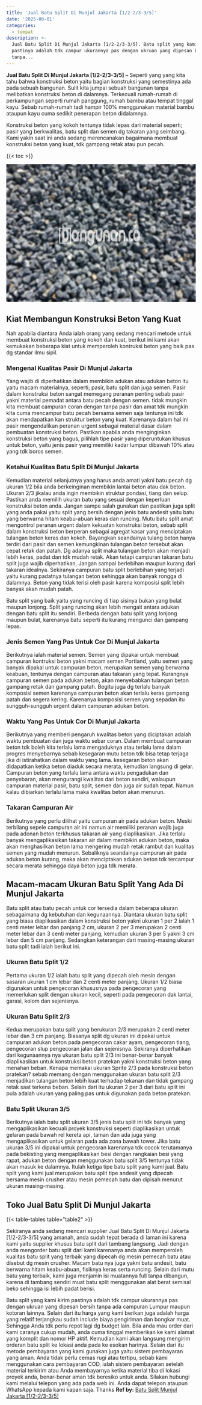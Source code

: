 ```yaml
---
title: 'Jual Batu Split Di Munjul Jakarta [1/2-2/3-3/5]'
date: '2025-08-01'
categories:
  - tempat
description: >-
  Jual Batu Split Di Munjul Jakarta [1/2-2/3-3/5]. Batu split yang kami kirim
  pastinya adalah tdk campur ukurannya pas dengan ukruan yang dipesan bersih
  tanpa...
---
```


**Jual Batu Split Di Munjul Jakarta \[1/2-2/3-3/5\]** – Seperti yang yang kita tahu bahwa konstruksi beton yaitu bagian konstruksi yang semestinya ada pada sebuah bangunan. Sulit kita jumpai sebuah bangunan tanpa melibatkan konstruksi beton di dalamnya. Terkecuali rumah-rumah di perkampungan seperti rumah panggung, rumah bambu atau tempat tinggal kayu. Sebab rumah-rumah tadi hampir 100% menggunakan material bambu ataupun kayu cuma sedikit penerapan beton didalamnya.

Konstruksi beton yang kokoh tentunya tidak lepas dari material seperti; pasir yang berkwalitas, batu split dan semen dg takaran yang seimbang. Kami yakin saat ini anda sedang merencanakan bagaimana membuat konstruksi beton yang kuat, tdk gampang retak atau pun pecah.

{{< toc >}}

![Jual Batu Split Di Munjul Jakarta [1/2-2/3-3/5]](/images/jual-batu-split-01.png)

## Kiat Membangun Konstruksi Beton Yang Kuat

Nah apabila diantara Anda ialah orang yang sedang mencari metode untuk membuat konstruksi beton yang kokoh dan kuat, berikut ini kami akan kemukakan beberapa kiat untuk memperoleh kontruksi beton yang baik pas dg standar ilmu sipil.

### Mengenal Kualitas Pasir Di Munjul Jakarta

Yang wajib di diperhatikan dalam membikin adukan atau adukan beton itu yaitu macam materialnya, seperti; pasir, batu split dan juga semen. Pasir dalam konstruksi beton sangat memegang peranan penting sebab pasir yakni material pemadat antara batu pecah dengan semen. tidak mungkin kita membuat campuran coran dengan tanpa pasir dan amat tdk mungkin kita cuma mencampur batu pecah bersama semen saja tentunya ini tdk akan mendapatkan kan struktur beton yang kuat. Karenanya dalam hal ini pasir mengendalikan peranan urgent sebagai material dasar dalam pembuatan konstruksi beton. Pastikan apabila anda menginginkan konstruksi beton yang bagus, pilihlah tipe pasir yang diperuntukan khusus untuk beton, yaitu jenis pasir yang memiliki kadar lumpur dibawah 10% atau yang tdk boros semen.

### Ketahui Kualitas Batu Split Di Munjul Jakarta

Kemudian material selanjutnya yang harus anda amati yakni batu pecah dg ukuran 1/2 bila anda berkeinginan membikin lantai beton atau dak beton. Ukuran 2/3 jikalau anda ingin membikin struktur pondasi, tiang dan selup. Pastikan anda memilih ukuran batu yang sesuai dengan keperluan konstruksi beton anda. Jangan sampe salah gunakan dan pastikan juga split yang anda pakai yaitu split yang bersih dengan jenis batu andesit yaitu batu yang berwarna hitam keabu-abuan keras dan runcing. Mutu batu split amat mengontrol peranan urgent dalam kekuatan konstruksi beton, sebab split dalam konstruksi beton berperan sebagai agregat kasar yang menciptakan tulangan beton keras dan kokoh. Bayangkan seandainya tulang beton hanya terdiri dari pasir dan semen kemungkinan tulangan beton tersebut akan cepat retak dan patah. Dg adanya split maka tulangan beton akan menjadi lebih keras, padat dan tdk mudah retak. Akan tetapi campuran takaran batu split juga wajib diperhatikan, Jangan sampai berlebihan maupun kurang dari takaran idealnya. Sekiranya campuran batu split berlebihan yang terjadi yaitu kurang padatnya tulangan beton sehingga akan banyak rongga di dalamnya. Beton yang tidak terisi oleh pasir karena komposisi split lebih banyak akan mudah patah.

Batu split yang baik yaitu yang runcing di tiap sisinya bukan yang bulat maupun lonjong. Split yang runcing akan lebih mengait antara adukan dengan batu split itu sendiri. Berbeda dengan batu split yang lonjong maupun bulat, karenanya batu seperti itu kurang mengunci dan gampang lepas.

### Jenis Semen Yang Pas Untuk Cor Di Munjul Jakarta

Berikutnya ialah material semen. Semen yang dipakai untuk membuat campuran kontruksi beton yakni macam semen Portland, yaitu semen yang banyak dipakai untuk campuran beton, merupakan semen yang berwarna keabuan, tentunya dengan campuran atau takaran yang tepat. Kurangnya campuran semen pada adukan beton, akan menyebabkan tulangan beton gampang retak dan gampang patah. Begitu juga dg terlalu banyak komposisi semen karenanya campuran beton akan terlalu keras gampang patah dan segera kering. Karenanya komposisi semen yang sepadan itu sungguh-sungguh urgent dalam campuran adukan beton.

### Waktu Yang Pas Untuk Cor Di Munjul Jakarta

Berikutnya yang memberi pengaruh kwalitas beton yang diciptakan adalah waktu pembuatan dan juga waktu sebar coran. Dalam membuat campuran beton tdk boleh kita terlalu lama mengaduknya atau terlalu lama dalam progres menyebarnya sebab kesegaran mutu beton tdk bisa tetap terjaga jika di istirahatkan dalam waktu yang lama. kesegaran beton akan didapatkan ketika beton diaduk secara merata, kemudian langsung di gelar. Campuran beton yang terlalu lama antara waktu pengadukan dan penyebaran, akan mengurangi kwalitas dari beton sendiri, walaupun campuran material pasir, batu split, semen dan juga air sudah tepat. Namun kalau dibiarkan terlalu lama maka kwalitas beton akan menurun.

### Takaran Campuran Air

Berikutnya yang perlu dilihat yaitu campuran air pada adukan beton. Meski terbilang sepele campuran air ini namun air memiliki peranan wajib juga pada adonan beton terkhusus takaran air yang diaplikasikan. Jika terlalu banyak mengaplikasikan takaran air dalam membikin adukan beton, maka akan menghasilkan beton lama mengering mudah retak rambut dan kualitas semen yang mudah menurun. Sebaliknya seandainya campuran air pada adukan beton kurang, maka akan menciptakan adukan beton tdk tercampur secara merata sehingga daya beton juga tdk merata.

## Macam-macam Ukuran Batu Split Yang Ada Di Munjul Jakarta

Batu split atau batu pecah untuk cor tersedia dalam beberapa ukuran sebagaimana dg kebutuhan dan kegunaannya. Diantara ukuran batu split yang biasa diaplikasikan dalam konstruksi beton yakni ukuran 1 per 2 ialah 1 centi meter lebar dan panjang 2 cm, ukuran 2 per 3 merupakan 2 centi meter lebar dan 3 centi meter panjang, kemudian ukuran 3 per 5 yakni 3 cm lebar dan 5 cm panjang. Sedangkan keterangan dari masing-masing ukuran batu split tadi ialah berikut ini.

### Ukuran Batu Split 1/2

Pertama ukuran 1/2 ialah batu split yang dipecah oleh mesin dengan sasaran ukuran 1 cm lebar dan 2 centi meter panjang. Ukuran 1/2 biasa digunakan untuk pengecoran khususnya pada pengecoran yang memerlukan split dengan ukuran kecil, seperti pada pengecoran dak lantai, garasi, kolom dan sejenisnya.

### Ukuran Batu Split 2/3

Kedua merupakan batu split yang berukuran 2/3 merupakan 2 centi meter lebar dan 3 cm panjang. Biasanya split dg ukuran ini dipakai untuk campuran adukan beton pada pengecoran cakar ayam, pengecoran tiang, pengecoran slup pengecoran jalan dan sejenisnya. Sekiranya diperhatikan dari kegunaannya nya ukuran batu split 2/3 ini benar-benar banyak diaplikasikan untuk konstruksi beton pratekan yakni konstruksi beton yang menahan beban. Kenapa memakai ukuran Sprite 2/3 pada konstruksi beton pratekan? sebab memang dengan menggunakan ukuran batu split 2/3 menjadikan tulangan beton lebih kuat terhadap tekanan dan tidak gampang retak saat terkena beban. Selain dari itu ukuran 2 per 3 dari batu split ini pula adalah ukuran yang paling pas untuk digunakan pada beton pratekan.

### Batu Split Ukuran 3/5

Berikutnya ialah batu split ukuran 3/5 jenis batu split ini tdk banyak yang mengaplikasikan kecuali proyek konstruksi seperti diaplikasikan untuk gelaran pada bawah rel kereta api, taman dan ada juga yang mengaplikasikan untuk gelaran pada ada zona bawah tower. Jika batu ukuran 3/5 ini dipakai untuk pengecoran karenanya tdk cocok terutamanya pada bekisting yang mengaplikasikan besi dengan rangkaian besi yang rapat, adukan beton dengan menggunakan batu split 3/5 tentunya tidak akan masuk ke dalamnya. Itulah ketiga tipe batu split yang kami jual. Batu split yang kami jual merupakan batu split tipe andesit yang dipecah bersama mesin crusher atau mesin pemecah batu dan dipisah menurut ukuran masing-masing.

## Toko Jual Batu Split Di Munjul Jakarta

{{< table-tables table="table2" >}}

Sekiranya anda sedang mencari supplier Jual Batu Split Di Munjul Jakarta \[1/2-2/3-3/5\] yang amanah, anda sudah tepat berada di laman ini karena kami yaitu supplier khusus batu split dari tambang langsung. Jadi dengan anda mengorder batu split dari kami karenanya anda akan memperoleh kualitas batu split yang terbaik yang dipecah dg mesin pemecah batu atau disebut dg mesin crusher. Macam batu nya juga yakni batu andesit, batu berwarna hitam keabu-abuan, fisiknya keras serta runcing. Selain dari mutu batu yang terbaik, kami juga menjamin isi muatannya full tanpa dibangun, karena di tambang sendiri muat batu split menggunakan alat berat semisal beko sehingga isi lebih padat berisi.

Batu split yang kami kirim pastinya adalah tdk campur ukurannya pas dengan ukruan yang dipesan bersih tanpa ada campuran Lumpur maupun kotoran lainnya. Selain dari itu harga yang kami berikan juga adalah harga yang relatif terjangkau sudah include biaya pengiriman dan bongkar muat. Sehingga Anda tdk perlu repot lagi dg budget lain. Bila anda mau order dari kami caranya cukup mudah, anda cuma tinggal memberikan ke kami alamat yang komplit dan nomor HP aktif. Kemudian kami akan langsung mengirim orderan batu split ke lokasi anda pada ke esokan harinya. Selain dari itu metode pembayaran yang kami gunakan juga yaitu sistem pembayaran yang aman. Anda tidak perlu cemas rugi atau tertipu, sebab kami menggunakan cara pembayaran COD, ialah sistem pembayaran setelah material terkirim atau Anda membayarnya ketika material tiba di lokasi proyek anda, benar-benar aman tdk beresiko untuk anda. Silakan hubungi kami melalui telepon yang ada pada web ini. Anda dapat telepon ataupun WhatsApp kepada kami kapan saja. Thanks
**Ref by:** [Batu Split Munjul Jakarta [1/2-2/3-3/5]](https://id.wikipedia.org/wiki/Batu)

